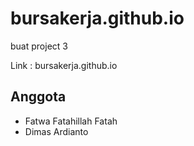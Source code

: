 # bursakerja.github.io

buat project 3

Link : bursakerja.github.io

## Anggota

- Fatwa Fatahillah Fatah
- Dimas Ardianto
